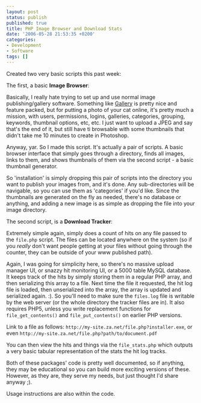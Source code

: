 ```yaml
---
layout: post
status: publish
published: true
title: PHP Image Browser and Download Stats
date: '2006-05-28 21:53:35 +0200'
categories:
- Development
- Software
tags: []
---
```


Created two very basic scripts this past week:

The first, a basic **Image Browser**:

Basically, I really hate trying to set up and use normal image
publishing/gallery software. Something like
[Gallery](http://gallery.sf.net/) is pretty nice and feature packed, but
for putting a photo of your cat online, it's pretty much a mission, with
users, permissions, logins, galleries, categories, grouping, keywords,
thumbnail options, etc, etc. I just want to upload a JPEG and say that's
the end of it, but still have ti browsable with some thumbnails that
didn't take me 10 minutes to create in Photoshop.

Anyway, yar. So I made this script. It's actually a pair of scripts. A
basic browser interface that simply goes through a directory, finds all
images, links to them, and shows thumbnails of them via the second
script - a basic thumbnail generator.

So 'installation' is simply dropping this pair of scripts into the
directory you want to publish your images from, and it's done. Any
sub-directories will be navigable, so you can use them as 'categories'
if you'd like. Since the thumbnails are generated on the fly as needed,
there's no database or anything, and adding a new image is as simple as
dropping the file into your image directory.

The second script, is a **Download Tracker**:

Extremely simple again, simply does a count of hits on any file passed
to the `file.php` script. The files can be located anywhere on the
system (so if you *really* don't want people getting at your files
without going through the counter, they can be outside of your www
published path).

Again, I was going for simplicity here, so there's no massive upload
manager UI, or snazzy hit monitoring UI, or a 5000 table MySQL database.
It keeps track of the hits by simply storing them in a regular PHP
array, and then serializing this array to a file. Next time the file it
requested, the hit log file is loaded, then unserialized into the array,
the array is updated and serialized again. :). So you'll need to make
sure the `files.log` file is writable by the web server (or the whole
directory the tracker files are in). It also requires PHP5, unless you
write replacement functions for `file_get_contents()` and
`file_put_contents()` on earlier PHP versions.

Link to a file as follows:
`http://my-site.za.net/file.php?installer.exe`, or even
`http://my-site.za.net/file.php?path/to/document.pdf`

You can then view the hits and things via the `file_stats.php` which
outputs a very basic tabular representation of the stats the hit log
tracks.

Both of these packages' code is pretty well documented, so if anything,
they may be educational so you can build more exciting versions of
these. However, as they are, they serve my needs, but just thought I'd
share anyway ;).

Usage instructions are also within the code.
